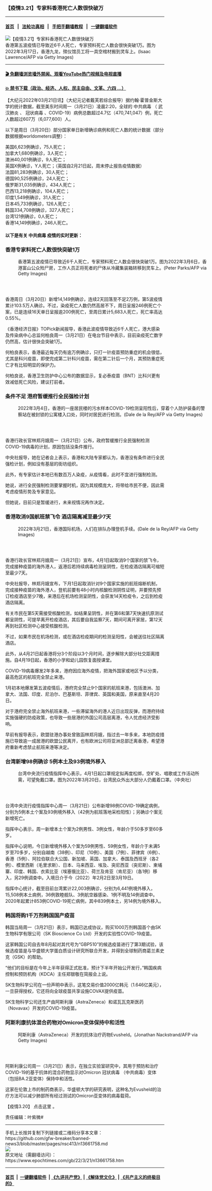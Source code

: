 ### 【疫情3.21】专家料香港死亡人数很快破万
------------------------

#### [首页](https://github.com/gfw-breaker/banned-news3/blob/master/README.md) &nbsp;&nbsp;|&nbsp;&nbsp; [法轮功真相](https://github.com/begood0513/basic/blob/master/README.md)  &nbsp;&nbsp;|&nbsp;&nbsp; [手把手翻墙教程](https://github.com/gfw-breaker/guides/wiki)  &nbsp;&nbsp;|&nbsp;&nbsp; [一键翻墙软件](https://github.com/gfw-breaker/nogfw/blob/master/README.md)  



<div><img alt="【疫情3.21】专家料香港死亡人数很快破万" class="attachment-djy_600_400 size-djy_600_400 wp-post-image" src="https://i.epochtimes.com/assets/uploads/2022/03/id13655536-GettyImages-1239258892-600x400.jpg"/>
<div class="caption">
 香港第五波疫情已导致近6千人死亡，专家预料死亡人数会很快突破1万。图为2022年3月17日，香港九龙，殡仪馆员工将一具空棺材搬到灵车上。(Isaac Lawrence/AFP via Getty Images)
</div></div><hr/>

#### [ 🎬  免翻墙浏览墙外禁闻、观看YouTube热门视频及电视直播](https://github.com/gfw-breaker/HelloWorld)

#### [ 💥  禁书下载（政治、经济、人权、民主自由、文革、六四 ...）](https://github.com/gfw-breaker/books/blob/master/README.md)

<div><p>
 【大纪元2022年03月21日讯】（大纪元记者戴芙若综合报导）据约翰‧霍普金斯大学的统计数据，截至美东时间周一（3月21日）凌晨2:20，全球的
 <ok href="https://www.epochtimes.com/gb/tag/%E4%B8%AD%E5%85%B1%E7%97%85%E6%AF%92.html">
  中共病毒
 </ok>
 （
 <ok href="https://www.epochtimes.com/gb/tag/%E6%AD%A6%E6%B1%89%E8%82%BA%E7%82%8E.html">
  武汉肺炎
 </ok>
 、
 <ok href="https://www.epochtimes.com/gb/tag/%E5%86%A0%E7%8A%B6%E7%97%85%E6%AF%92.html">
  冠状病毒
 </ok>
 、COVID-19）病例总数超过4.7亿（470,741,047）例，死亡人数超过607万（6,077,600）人。
</p>
<p>
 以下是周日（3月20日）部分国家单日新增确诊病例和死亡人数的统计数据（部分数据根据worldometers调整）：
</p>
<p>
 美国6,623例确诊，75人死亡；
 <br/>
 加拿大1,680例确诊，3人死亡；
 <br/>
 澳洲40,001例确诊，9人死亡；
 <br/>
 英国X例确诊，Y人死亡；（英国自2月21日起，周末停止报告疫情数据）
 <br/>
 法国81,283例确诊，30人死亡；
 <br/>
 德国90,525例确诊，24人死亡；
 <br/>
 俄罗斯31,035例确诊，434人死亡；
 <br/>
 巴西13,218例确诊，104人死亡；
 <br/>
 印度1,549例确诊，31人死亡；
 <br/>
 日本45,733例确诊，126人死亡；
 <br/>
 韩国334,708例确诊，327人死亡；
 <br/>
 台湾121例确诊，0人死亡；
 <br/>
 香港14,149例确诊，246人死亡。
</p>
<h4>
 以下是有关
 <ok href="https://www.epochtimes.com/gb/tag/%E4%B8%AD%E5%85%B1%E7%97%85%E6%AF%92.html">
  中共病毒
 </ok>
 疫情的实时更新：
</h4>
<h3>
 香港专家料死亡人数很快突破1万
</h3>
<figure aria-describedby="caption-attachment-13625983" class="wp-caption aligncenter" id="attachment_13625983" style="width: 600px">
 <ok href="https://i.epochtimes.com/assets/uploads/2022/03/id13625983-GettyImages-1238970158.jpg" target="_blank">
  <img alt="" class="size-large wp-image-13625983" src="https://i.epochtimes.com/assets/uploads/2022/03/id13625983-GettyImages-1238970158-600x400.jpg"/>
 </ok>
 <br/><figcaption class="wp-caption-text" id="caption-attachment-13625983">
  香港第五波疫情已导致近6千人死亡，专家预料死亡人数会很快突破1万。图为2022年3月6日，香港富山公众殓尸房，工作人员正将死者的尸体从冷藏集装箱转移到灵车上。(Peter Parks/AFP via Getty Images)
 </figcaption><br/>
</figure><br/>
<p>
 香港周日（3月20日）新增14,149例确诊，连续2天回落至不足2万例，第5波疫情累计103.5万人确诊。不过，染疫死亡人数仍然高居不下，周日呈报246例死亡个案，已是连续16天单日呈报逾200例死亡，至周日累计5,683人死亡，死亡率高达0.55%。
</p>
<p>
 《香港经济日报》TOPick新闻报导，香港此波疫情导致近6千人死亡，港大感染及传染病中心总监何柏良周一（3月21日）在电台节目中表示，目前染疫死亡数字仍然高，估计很快会突破1万。
</p>
<p>
 何柏良表示，香港最近每天仍有逾万例确诊，只打一针疫苗预防重症的机会很低，尤其是科兴疫苗，即使完成第二针科兴疫苗，需在第二针后一个月，其预防重症死亡才有比较明显的保护力。
</p>
<p>
 何柏良说，香港卫生防护中心公布的数据显示，复必泰疫苗（BNT）比科兴更有效减低死亡风险，建议打前者。
</p>
<h3>
 条件不足 港府暂缓推行全民强检计划
</h3>
<figure aria-describedby="caption-attachment-13626000" class="wp-caption aligncenter" id="attachment_13626000" style="width: 600px">
 <ok href="https://i.epochtimes.com/assets/uploads/2022/03/id13626000-GettyImages-1238931579.jpg" target="_blank">
  <img alt="" class="size-large wp-image-13626000" src="https://i.epochtimes.com/assets/uploads/2022/03/id13626000-GettyImages-1238931579-600x400.jpg"/>
 </ok>
 <br/><figcaption class="wp-caption-text" id="caption-attachment-13626000">
  2022年3月4日，香港的一座居民楼的污水样本COVID-19检测呈阳性后，穿着个人防护装备的警察站在被封锁的公寓楼入口处，同时对居民进行检测。(Dale de la Rey/AFP via Getty Images)
 </figcaption><br/>
</figure><br/>
<p>
 香港行政长官林郑月娥周一（3月21日）公布，政府暂缓推行全民强制检测COVID-19病毒的计划，原因包括没条件推行。
</p>
<p>
 中央社报导，她在记者会上表示，香港和大陆专家都认为，香港没有条件进行全民强检计划，例如没有基层的街坊组织。
</p>
<p>
 此外，有专家估计本地已有数百万人染疫，从疫情看，此时不宜进行强制检测。
</p>
<p>
 她说，进行全民强制检测要掌握时机，因为其规模庞大，将带给市民不便，因此需考虑疫情形势及专家意见。
</p>
<p>
 但她说，目前只是暂缓进行，未来视情况再作决定。
</p>
<h3>
 香港取消9国航班禁飞令 酒店隔离减至最少7天
</h3>
<figure aria-describedby="caption-attachment-13661830" class="wp-caption aligncenter" id="attachment_13661830" style="width: 600px">
 <ok href="https://i.epochtimes.com/assets/uploads/2022/03/id13661830-GettyImages-1239383927.jpg" target="_blank">
  <img alt="" class="size-large wp-image-13661830" src="https://i.epochtimes.com/assets/uploads/2022/03/id13661830-GettyImages-1239383927-600x400.jpg"/>
 </ok>
 <br/><figcaption class="wp-caption-text" id="caption-attachment-13661830">
  2022年3月21日，香港国际机场，人们在排队办理登机手续。(Dale de la Rey/AFP via Getty Images)
 </figcaption><br/>
</figure><br/>
<p>
 香港行政长官林郑月娥周一（3月21日）宣布，4月1日起取消9个国家的禁飞令，完成接种疫苗的海外港人，返港后若持续病毒检测呈阴性，在检疫酒店隔离可缩短至最少7天。
</p>
<p>
 中央社报导，林郑月娥宣布，下月1日起取消针对9个国家实施的航班熔断机制，完成接种疫苗的海外港人，登机前要有48小时内核酸检测阴性证明，并要预先预订检疫酒店至少7晚，来港后在机场检测呈阴性，会获发14天检疫令，之后到检疫酒店隔离。
</p>
<p>
 有关市民在第5天需接受核酸检测，如结果呈阴性，并在第6和第7天快速抗原测试都呈阴性，可提早离开检疫酒店，其后要自我监察7天，期间可离开家居，第12天再到社区检测中心接受核酸检测。
</p>
<p>
 不过，如果市民在机场检测，或在酒店检疫期间的检测呈阳性，会被送往社区隔离酒店。
</p>
<p>
 此外，从4月21日起香港将分3个阶段以3个月时间，逐步解除大部分社交距离措施。自4月19日起，香港的小学和幼儿园恢复面授课堂。
</p>
<p>
 COVID-19病毒爆发2年多来，港府因应海外疫情，把海外国家或地区予以分类，最高危区的航班完全禁止来港。
</p>
<p>
 1月初本地爆发第五波疫情后，港府完全禁止9个国家的航班来港，包括澳洲、加拿大、法国、印度、尼泊尔、巴基斯坦、菲律宾、英国和美国，原来直至4月20日。
</p>
<p>
 对于港府完全禁止海外航班来港，一些滞留海外的港人近日出现反弹，而港府持续实施强硬的防疫政策，也导致一些居港的外国公司高层离港，令人忧虑经济受影响。
</p>
<p>
 早前有报导表示，欧盟驻港办事处曾致函林郑月娥，指过去一年多来，本地防疫措施已导致逾一成居港的欧盟公民离开，也有欧洲公司将亚洲总部迁离香港，希望港府重新考虑禁止航班来港等决定。
</p>
<h3>
 台湾新增98例确诊 5例本土及93例境外移入
</h3>
<figure aria-describedby="caption-attachment-13659557" class="wp-caption aligncenter" id="attachment_13659557" style="width: 600px">
 <ok href="https://i.epochtimes.com/assets/uploads/2022/03/id13659557-20220320PHO0048l.jpg" target="_blank">
  <img alt="" class="size-large wp-image-13659557" src="https://i.epochtimes.com/assets/uploads/2022/03/id13659557-20220320PHO0048l-600x466.jpg"/>
 </ok>
 <br/><figcaption class="wp-caption-text" id="caption-attachment-13659557">
  台湾中央流行疫情指挥中心表示，4月1日起口罩规定拟再度松绑，空旷处、唱歌或工作活动所需，可望免戴口罩。图为2022年3月20日，台湾民众外出大部分人仍戴着口罩。（中央社）
 </figcaption><br/>
</figure><br/>
<p>
 台湾中央流行疫情指挥中心周一（3月21日）公布新增98例COVID-19确定病例，分别为5例本土个案及93例境外移入（42例为航班落地采检阳性）；另确诊个案无新增死亡。
</p>
<p>
 指挥中心表示，周一新增本土个案为2例男性、3例女性，年龄介于50多岁至60多岁。
</p>
<p>
 指挥中心说明，今日新增境外移入个案为59例男性、59例女性，年龄介于未满5岁至70多岁，分别自越南（38例）、印尼（10例）、美国（7例）、菲律宾（6例）、香港（5例）、阿拉伯联合大公国、新加坡、英国、加拿大、泰国及西班牙（各2例）、模里西斯（毛里求斯）、日本、马来西亚、埃及、突尼西亚（突尼斯）、柬埔寨、印度、韩国、衣索比亚（埃塞俄比亚）、荷兰及肯亚（肯尼亚）（各1例）移入，另29例调查中。入境日介于今（2022）年2月2日至3月19日。
</p>
<p>
 指挥中心统计，截至目前台湾累计22,003例确诊，分别为6,441例境外移入，15,508例本土病例，36例敦睦舰队、3例航空器感染、1例不明及14例调查中。2020年起累计853例COVID-19死亡病例，其中839例本土，另14例为境外移入。
</p>
<h3>
 韩国将购1千万剂韩国国产疫苗
</h3>
<p>
 韩国当局周一（3月21日）表示，韩国已达成协议，购买1000万剂韩国首个由SK生物科学有限公司（SK Bioscience Co Ltd）开发的实验性COVID-19疫苗。
</p>
<p>
 这家韩国公司自去年8月起对其代号为“GBP510”的候选疫苗进行了第3期试验，该候选疫苗是与华盛顿大学蛋白质设计研究所联合开发，并得到全球制药商葛兰素史克（GSK）的帮助。
</p>
<p>
 “他们的目标是在今年上半年获得正式批准，预计下半年开始公开发行，”韩国疾病控制和预防机构（KDCA）主任郑银敬在简报会上说。
</p>
<p>
 SK生物科学公司在一份声明中表示，这笔交易价值2000亿韩元（1.646亿美元），一旦获得授权，它还将向全球疫苗共享设施COVAX提供疫苗。
</p>
<p>
 SK生物科学公司还生产由阿斯利康（AstraZeneca）和诺瓦瓦克斯医药（Novavax）开发的COVID-19疫苗。
</p>
<h3>
 阿斯利康抗体混合药物对Omicron变体保持中和活性
</h3>
<figure aria-describedby="caption-attachment-13605975" class="wp-caption aligncenter" id="attachment_13605975" style="width: 600px">
 <ok href="https://i.epochtimes.com/assets/uploads/2022/02/id13605975-GettyImages-1238317461.jpg" target="_blank">
  <img alt="" class="size-large wp-image-13605975" src="https://i.epochtimes.com/assets/uploads/2022/02/id13605975-GettyImages-1238317461-600x400.jpg"/>
 </ok>
 <br/><figcaption class="wp-caption-text" id="caption-attachment-13605975">
  阿斯利康（AstraZeneca）开发的抗体治疗药物Evusheld。(Jonathan Nackstrand/AFP via Getty Images)
 </figcaption><br/>
</figure><br/>
<p>
 阿斯利康公司周一（3月21日）表示，在独立实验室研究中，其用于预防和治疗COVID-19的基于抗体的混合药物显示对Omicron
 <ok href="https://www.epochtimes.com/gb/tag/%E5%86%A0%E7%8A%B6%E7%97%85%E6%AF%92.html">
  冠状病毒
 </ok>
 （中共病毒）变体（包括BA.2亚变体）保持中和活性。
</p>
<p>
 这家在伦敦上市的制药商表示，华盛顿大学的研究表明，这种名为Evusheld的治疗方法可以减少肺部所有经过测试的Omicron亚变体的病毒载荷。
</p>
<p>
 【疫情3.20】
 <ok href="https://www.epochtimes.com/gb/22/3/20/n13659445.htm">
  点击这里
 </ok>
 。
</p>
<p>
 责任编辑：叶紫微#
</p>
</div>
<hr/>
手机上长按并复制下列链接或二维码分享本文章：<br/>
https://github.com/gfw-breaker/banned-news3/blob/master/pages/nsc413/n13661758.md <br/>
<a href='https://github.com/gfw-breaker/banned-news3/blob/master/pages/nsc413/n13661758.md'><img src='https://github.com/gfw-breaker/banned-news3/blob/master/pages/nsc413/n13661758.md.png'/></a> <br/>
原文地址（需翻墙访问）：https://www.epochtimes.com/gb/22/3/21/n13661758.htm


------------------------
#### [首页](https://github.com/gfw-breaker/banned-news3/blob/master/README.md) &nbsp;|&nbsp; [一键翻墙软件](https://github.com/gfw-breaker/nogfw/blob/master/README.md) &nbsp;| [《九评共产党》](https://github.com/gfw-breaker/9ping.md/blob/master/README.md#九评之一评共产党是什么) | [《解体党文化》](https://github.com/gfw-breaker/jtdwh.md/blob/master/README.md) | [《共产主义的终极目的》](https://github.com/gfw-breaker/gczydzjmd.md/blob/master/README.md)


<img src='http://gfw-breaker.win/banned-news3/pages/nsc413/n13661758.md' width='0px' height='0px'/>